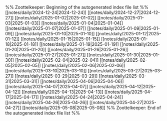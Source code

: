 %% Zoottelkeeper: Beginning of the autogenerated index file list  %%
 [[notes/daily/2024-12-24|2024-12-24]]
 [[notes/daily/2024-12-27|2024-12-27]]
 [[notes/daily/2025-01-02|2025-01-02]]
 [[notes/daily/2025-01-03|2025-01-03]]
 [[notes/daily/2025-01-04|2025-01-04]]
 [[notes/daily/2025-01-07|2025-01-07]]
 [[notes/daily/2025-01-09|2025-01-09]]
 [[notes/daily/2025-01-10|2025-01-10]]
 [[notes/daily/2025-01-12|2025-01-12]]
 [[notes/daily/2025-01-15|2025-01-15]]
 [[notes/daily/2025-01-18|2025-01-18]]
 [[notes/daily/2025-01-19|2025-01-19]]
 [[notes/daily/2025-01-20|2025-01-20]]
 [[notes/daily/2025-01-26|2025-01-26]]
 [[notes/daily/2025-01-27|2025-01-27]]
 [[notes/daily/2025-01-30|2025-01-30]]
 [[notes/daily/2025-02-04|2025-02-04]]
 [[notes/daily/2025-02-05|2025-02-05]]
 [[notes/daily/2025-02-06|2025-02-06]]
 [[notes/daily/2025-03-10|2025-03-10]]
 [[notes/daily/2025-03-27|2025-03-27]]
 [[notes/daily/2025-03-29|2025-03-29]]
 [[notes/daily/2025-03-31|2025-03-31]]
 [[notes/daily/2025-04-06|2025-04-06]]
 [[notes/daily/2025-04-07|2025-04-07]]
 [[notes/daily/2025-04-12|2025-04-12]]
 [[notes/daily/2025-04-13|2025-04-13]]
 [[notes/daily/2025-04-17|2025-04-17]]
 [[notes/daily/2025-04-24|2025-04-24]]
 [[notes/daily/2025-04-26|2025-04-26]]
 [[notes/daily/2025-04-27|2025-04-27]]
 [[notes/daily/2025-05-08|2025-05-08]]
%% Zoottelkeeper: End of the autogenerated index file list  %%
